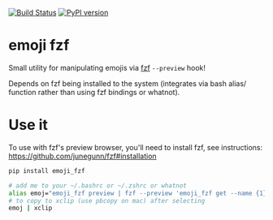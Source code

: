 [![Build Status](https://travis-ci.com/noahp/emoji_fzf.svg?branch=master)](https://travis-ci.com/noahp/emoji_fzf)
[![PyPI version](https://img.shields.io/pypi/v/emoji_fzf.svg?longCache=true)](https://pypi.org/project/emoji_fzf/)

# emoji fzf
Small utility for manipulating emojis via [fzf](https://github.com/junegunn/fzf's) `--preview` hook!

Depends on fzf being installed to the system (integrates via bash alias/
function rather than using fzf bindings or whatnot).

# Use it
To use with fzf's preview browser, you'll need to install fzf, see instructions:
https://github.com/junegunn/fzf#installation

```bash
pip install emoji_fzf

# add me to your ~/.bashrc or ~/.zshrc or whatnot
alias emoj="emoji_fzf preview | fzf --preview 'emoji_fzf get --name {1}' | cut -d \" \" -f 1 | emoji_fzf get"
# to copy to xclip (use pbcopy on mac) after selecting
emoj | xclip
```

